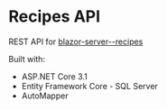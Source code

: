 # Recipes API

REST API for 
[blazor-server--recipes](https://github.com/ricban/blazor-server--recipes)

Built with:
* ASP.NET Core 3.1
* Entity Framework Core - SQL Server
* AutoMapper
